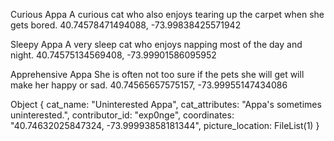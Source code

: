 Curious Appa
A curious cat who also enjoys tearing up the carpet when she gets bored.
40.74578471494088, -73.99838425571942


Sleepy Appa
A very sleep cat who enjoys napping most of the day and night.
40.74575134569408, -73.99901586095952



Apprehensive Appa
She is often not too sure if the pets she will get will make her happy or sad.
40.74565657575157, -73.99955147434086


Object { cat_name: "Uninterested Appa", cat_attributes: "Appa's sometimes uninterested.", contributor_id: "exp0nge", coordinates: "40.74632025847324, -73.99993858181344", picture_location: FileList(1) }